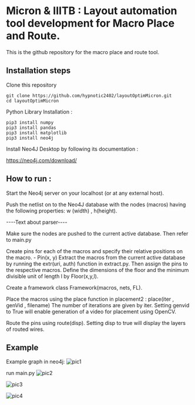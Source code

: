 # Micron & IIITB : Layout automation tool development for Macro Place and Route.

This is the github repository for the macro place and route tool.

## Installation steps

Clone this repository

```
git clone https://github.com/hypnotic2402/layoutOptimMicron.git
cd layoutOptimMicron
```

Python Library Installation :

```
pip3 install numpy
pip3 install pandas
pip3 install matplotlib
pip3 install neo4j

```

Install Neo4J Desktop by following its documentation :

https://neo4j.com/download/

## How to run :

Start the Neo4j server on your localhost (or at any external host).

Push the netlist on to the Neo4J database with the nodes (macros) having the following properties: w (width) , h(height).

----Text about parser----

Make sure the nodes are pushed to the current active database. Then refer to main.py

Create pins for each of the macros and specify their relative positions on the macro. - Pin(x,  y)
Extract the macros from the current active database by running the extr(uri, auth) function in extract.py. Then assign the pins to the respective macros. Define the dimensions of the floor and the minimum divisible unit of length l by Floor(x,y,l). 

Create a framework class Framework(macros, nets, FL).

Place the macros using the place function in placement2 : place(iter , genVid , filename)
    The number of iterations are given by iter. Setting genvid to True will enable generation of a video for placement using OpenCV. 

Route the pins using route(disp). Setting disp to true will display the layers of routed wires.

## Example

Example graph in neo4j:
![pic1](https://github.com/hypnotic2402/layoutOptimMicron/assets/75616591/fd98a9e5-5b64-4c8b-be71-6a44ff12a1c3)

run main.py
![pic2](https://github.com/hypnotic2402/layoutOptimMicron/assets/75616591/96007a7f-4c22-4768-9816-5b0154c1edf1)

![pic3](https://github.com/hypnotic2402/layoutOptimMicron/assets/75616591/d92e5fda-4e5f-4702-8ddb-d575cff690ba)

![pic4](https://github.com/hypnotic2402/layoutOptimMicron/assets/75616591/b39bd85b-9714-40ab-a506-c0d26e4d2fe9)




